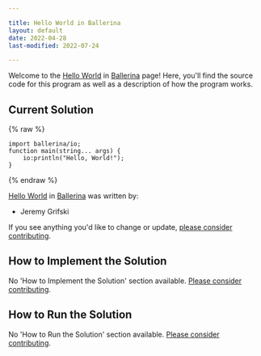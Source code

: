 ```yaml
---

title: Hello World in Ballerina
layout: default
date: 2022-04-28
last-modified: 2022-07-24

---
```


Welcome to the [Hello World](https://sampleprograms.io/projects/hello-world) in [Ballerina](https://sampleprograms.io/languages/ballerina) page! Here, you'll find the source code for this program as well as a description of how the program works.

## Current Solution

{% raw %}

```ballerina
import ballerina/io;
function main(string... args) {
    io:println("Hello, World!");
}
```

{% endraw %}

[Hello World](https://sampleprograms.io/projects/hello-world) in [Ballerina](https://sampleprograms.io/languages/ballerina) was written by:

- Jeremy Grifski

If you see anything you'd like to change or update, [please consider contributing](https://github.com/TheRenegadeCoder/sample-programs).

## How to Implement the Solution

No 'How to Implement the Solution' section available. [Please consider contributing](https://github.com/TheRenegadeCoder/sample-programs-website).

## How to Run the Solution

No 'How to Run the Solution' section available. [Please consider contributing](https://github.com/TheRenegadeCoder/sample-programs-website).